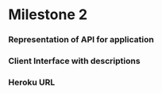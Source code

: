 

# Milestone 2


### Representation of API for application




### Client Interface with descriptions




### Heroku URL
